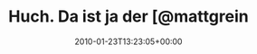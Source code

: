 ---
retweeted: false
source: <a href="http://twitter.com" rel="nofollow">Twitter Web Client</a>
entities:
  hashtags: []
  symbols: []
  user_mentions:
  - name: Matt Greiner
    screen_name: mattgreiner
    indices:
    - '20'
    - '32'
    id_str: '26824188'
    id: '26824188'
  urls: []
display_text_range:
- '0'
- '83'
favorite_count: '0'
id_str: '8110402405'
truncated: false
retweet_count: '0'
id: '8110402405'
created_at: Sat Jan 23 13:23:05 +0000 2010
favorited: false
full_text: Huch. Da ist ja der [@mattgreiner](https://twitter.com/mattgreiner)  http://www.zildjian.com/newfor2010/downloads.html
lang: de
tags:
- pesos:twitter
date: '2010-01-23T13:23:05+00:00'
src: https://twitter.com/bascht/status/8110402405
original_url: https://twitter.com/bascht/status/8110402405
type: twitter_tweet
text: Huch. Da ist ja der [@mattgreiner](https://twitter.com/mattgreiner)  http://www.zildjian.com/newfor2010/downloads.html
title: Huch. Da ist ja der [@mattgrein

---